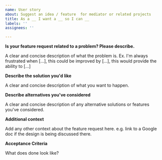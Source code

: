 ```yaml
---
name: User story
about: Suggest an idea / feature  for mediator or related projects
title: As a __ I want a __ so I can __
labels: ''
assignees: ''

---
```


**Is your feature request related to a problem? Please describe.**

A clear and concise description of what the problem is. Ex. I'm always frustrated when [...], this could be improved by [...], this would provide the ability to [...]

**Describe the solution you'd like**

A clear and concise description of what you want to happen.

**Describe alternatives you've considered**

A clear and concise description of any alternative solutions or features you've considered.

**Additional context**

Add any other context about the feature request here. e.g. link to a Google doc if the design is being discussed there. 

**Acceptance Criteria**

What does done look like?
